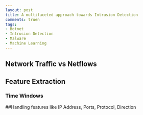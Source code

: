 ```yaml
---
layout: post
title: A multifaceted approach towards Intrusion Detection
comments: truen
tags:
- Botnet
- Intrusion Detection
- Malware
- Machine Learning
---
```



## Network Traffic vs Netflows


## Feature Extraction
### Time Windows

##Handling features like IP Address, Ports, Protocol, Direction
